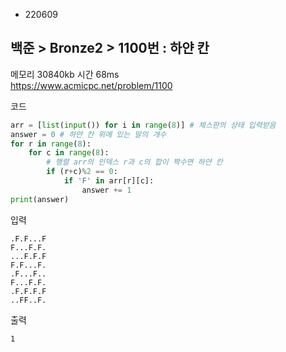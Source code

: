 - 220609
##  백준 > Bronze2 > 1100번 : 하얀 칸
메모리 30840kb 시간 68ms  
https://www.acmicpc.net/problem/1100  

코드
```python
arr = [list(input()) for i in range(8)] # 체스판의 상태 입력받음
answer = 0 # 하얀 칸 위에 있는 말의 개수
for r in range(8):
    for c in range(8):
        # 행렬 arr의 인덱스 r과 c의 합이 짝수면 하얀 칸
        if (r+c)%2 == 0:
            if 'F' in arr[r][c]:
                answer += 1
print(answer)
```

입력
```
.F.F...F
F...F.F.
...F.F.F
F.F...F.
.F...F..
F...F.F.
.F.F.F.F
..FF..F.
```

출력
```
1
```